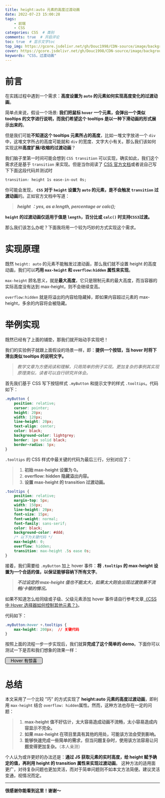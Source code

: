 ```yaml
---
title: height:auto 元素的高度过渡动画
date: 2022-07-23 15:00:28
tags: 
    - 前端
    - CSS
categories: CSS  # 类别
comments: true  # 开启评论
toc: true  # 显示文字toc
top_img: https://gcore.jsdelivr.net/gh/Douc1998/CDN-source/image/background/pink.png  # 文章页头部图片
cover: https://gcore.jsdelivr.net/gh/Douc1998/CDN-source/image/background/pink.png  # 主页中显示的文章封面图片
keywords: "CSS，过渡动画"
---
```

# 前言
在实践过程中遇到一个需求：**高度设置为 `auto` 的元素如何实现高度变化的过渡动画**。

简单点来说，假设一个场景: **我们把鼠标 `hover` 一个元素，会弹出一个类似 tooltips 的文字进行说明，而我们希望这个 tooltips 是以一种下滑动画的形式展示出来的**。

但是我们可能**不知道这个 tooltips 元素所占的高度**，比如一堆文字放进一个 `div` 中，这堆文字所占的高度可能就和 `div` 的宽度、文字大小有关。那么我们该如何实现这种**高度扩展/收缩的过渡动画**？

我们脑子里第一时间可能会想到 `CSS transition` 可以实现，确实如此，我们这个需求还是基于 `transition` 来实现。但是当你阅读了 [CSS 官方文档](https://developer.mozilla.org/zh-CN/docs/Web/CSS)或者说自己写下下面这段代码并测试时
```css
transition: height 1s ease-in-out 0s;
```
你可能会发现， **`CSS` 对于 `height` 设置为 `auto` 的元素，是不会触发 `transition` 过渡动画**的。正如官方文档中写道：
> ***height ：yes, as a length, percentage or calc();*** 

**`height` 的过渡动画仅适用于值是 `length`，百分比或 `calc()` 时支持`CSS3`过渡。**

那么我们该怎么办呢？下面我将用一个较为巧妙的方式实现这个需求。

# 实现原理
既然 `height: auto` 的元素不能触发过渡动画，那么我们就不设置 height 的高度动画，我们可以**巧用 `max-height` 和 `overflow:hidden` 属性来实现**。

`max-height` 顾名思义，就是**最大高度**，它只是限制元素的最大高度，而当容器的实际高度没有达到 max-height，则不会继续变高。

`overflow:hidden` 就是将溢出的内容给隐藏掉，即如果内容超过元素的 max-height，多余的内容将会被隐藏。

# 举例实现
既然已经有了上面的铺垫，那我们就开始动手实现吧！

我们的实验例子就跟上面假设的场景一样，即：**提供一个按钮，当 hover 时将下滑出类似 tooltips 的说明文字。**

>*教学文章为方便阅读和理解，只用简单的例子实现。更加复杂的事例其实现原理类似，读者可以自行研究并体会。*

首先我们基于 CSS 写下按钮样式 `.myButton` 和提示文字的样式 `.tooltips`。代码如下：
```css
.myButton {
    position: relative;
    cursor: pointer;
    height: 20px;
    width: 120px;
    line-height: 20px;
    text-align: center;
    color: black;
    background-color: lightgrey;
    border: 1px solid black;
    border-radius: 5px;
}
```
`.tooltips` 的 CSS 样式中最关键的代码为最后三行，分别对应了：

> 1. **初始 max-height 设置为 0。**
> 2. **overflow: hidden 隐藏溢出内容。**
> 3. **设置 max-height 的 transition 过渡动画。**

```css
.tooltips {
    position: relative;
    margin-top: 5px;
    width: 150px;
    line-height: 20px;
    font-size: 15px;
    font-weight: normal;
    font-family: sans-serif;
    color: black;
    background-color: #ddd;
    /* 以下为关键代码 */
    max-height: 0;
    overflow: hidden;
    transition: max-height .5s ease 0s;
}
```

接着，我们需要给 `.myButton` 加上 hover 事件：**将 `.tooltips` 的 max-height 设置为一个合适的值，以保证能够容纳下所有文字**。

> ***不过设定的 max-height 值也不能太大，如果太大则会出现过渡效果不流畅/卡顿的情况。***

如果不知道怎么给同级或子级、父级元素添加 hover 事件请自行参考文章[《CSS 中 Hover 选择器如何控制其他元素？》](https://blog.douchen.life/CSS的hover选择器控制其他元素/)。

代码如下：
```css
.myButton:hover +.tooltips {
    max-height: 200px;  // 关键代码
}
```
按照上面的流程一步一步实现后，我们就算**完成了这个简单的 demo**。下面你可以测试一下是否和我们想象的效果一样：

<style>
.myButton {
    position: relative;
    cursor: pointer;
    height: 20px;
    width: 120px;
    line-height: 20px;
    text-align: center;
    color: black;
    background-color: lightgrey;
    border: 1px solid black;
    border-radius: 5px;
}

.tooltips {
    position: relative;
    margin-top: 5px;
    width: 150px;
    line-height: 20px;
    font-size: 15px;
    font-weight: normal;
    font-family: sans-serif;
    color: black;
    background-color: #ddd;
    /* 以下为关键代码 */
    max-height: 0;
    overflow: hidden;
    transition: max-height .5s ease 0s;
}
.myButton:hover {
    background-color: orange;
}

.myButton:hover +.tooltips {
    max-height: 200px;
}

</style>
<div class='container'>
<div class='myButton'>Hover 有惊喜</div>
<p class='tooltips'>欢迎来到我的博客！我也很开心你能够来看这篇文章！希望这篇文章能够对你有所帮助！当然你也可以在评论区留下你的足迹。</p>
</div>

# 总结
本文采用了一个比较 ”巧” 的方式实现了 **height:auto 元素的高度过渡动画**，即利用 `max-height` 结合 `overflow: hidden`属性。然而，这种方法也存在一定的问题：

> 1. **max-height 值不好估计，太大容易造成动画不流畅，太小容易造成内容显示不完全。**
> 2. **如果 max-height 在项目里具有其他的用处，可能该方法会受到影响。**
> 3. **能够快速完成一些简单的需求，但当问题复杂时，使用该方法容易让问题变得更加复杂。**（本人亲测）

个人认为或许更好的办法还是：**通过 JS 获取元素的实时高度，给 height 赋予确定的值，再利用 height 的 transition 属性来实现过渡动画**。 这种方法的适用面更广，对待复杂问题也更加灵活，而对于简单问题则不如本文方法简便。建议灵活变通，视情况而定。

---
**很感谢你能看到这里！谢谢～**

